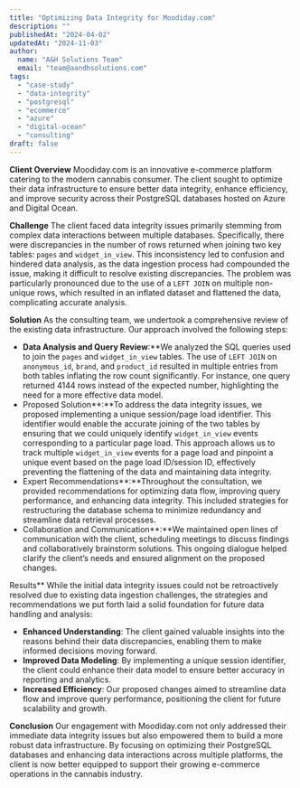 ```yaml
---
title: "Optimizing Data Integrity for Moodiday.com"
description: ""
publishedAt: "2024-04-02"
updatedAt: "2024-11-03"
author:
  name: "A&H Solutions Team"
  email: "team@aandhsolutions.com"
tags:
  - "case-study"
  - "data-integrity"
  - "postgresql"
  - "ecommerce"
  - "azure"
  - "digital-ocean"
  - "consulting"
draft: false
---
```


**Client Overview**
Moodiday.com is an innovative e-commerce platform catering to the modern cannabis consumer. The client sought to optimize their data infrastructure to ensure better data integrity, enhance efficiency, and improve security across their PostgreSQL databases hosted on Azure and Digital Ocean.

**Challenge**
The client faced data integrity issues primarily stemming from complex data interactions between multiple databases. Specifically, there were discrepancies in the number of rows returned when joining two key tables: `pages` and `widget_in_view`. This inconsistency led to confusion and hindered data analysis, as the data ingestion process had compounded the issue, making it difficult to resolve existing discrepancies. The problem was particularly pronounced due to the use of a `LEFT JOIN` on multiple non-unique rows, which resulted in an inflated dataset and flattened the data, complicating accurate analysis.

**Solution**
As the consulting team, we undertook a comprehensive review of the existing data infrastructure. Our approach involved the following steps:

- **Data Analysis and Query Review**:**We analyzed the SQL queries used to join the `pages` and `widget_in_view` tables. The use of `LEFT JOIN` on `anonymous_id`, `brand`, and `product_id` resulted in multiple entries from both tables inflating the row count significantly. For instance, one query returned 4144 rows instead of the expected number, highlighting the need for a more effective data model.
- Proposed Solution**:**To address the data integrity issues, we proposed implementing a unique session/page load identifier. This identifier would enable the accurate joining of the two tables by ensuring that we could uniquely identify `widget_in_view` events corresponding to a particular page load. This approach allows us to track multiple `widget_in_view` events for a page load and pinpoint a unique event based on the page load ID/session ID, effectively preventing the flattening of the data and maintaining data integrity.
- Expert Recommendations**:**Throughout the consultation, we provided recommendations for optimizing data flow, improving query performance, and enhancing data integrity. This included strategies for restructuring the database schema to minimize redundancy and streamline data retrieval processes.
- Collaboration and Communication**:**We maintained open lines of communication with the client, scheduling meetings to discuss findings and collaboratively brainstorm solutions. This ongoing dialogue helped clarify the client’s needs and ensured alignment on the proposed changes.

Results**
While the initial data integrity issues could not be retroactively resolved due to existing data ingestion challenges, the strategies and recommendations we put forth laid a solid foundation for future data handling and analysis:

- **Enhanced Understanding**: The client gained valuable insights into the reasons behind their data discrepancies, enabling them to make informed decisions moving forward.
- **Improved Data Modeling**: By implementing a unique session identifier, the client could enhance their data model to ensure better accuracy in reporting and analytics.
- **Increased Efficiency**: Our proposed changes aimed to streamline data flow and improve query performance, positioning the client for future scalability and growth.

**Conclusion**
Our engagement with Moodiday.com not only addressed their immediate data integrity issues but also empowered them to build a more robust data infrastructure. By focusing on optimizing their PostgreSQL databases and enhancing data interactions across multiple platforms, the client is now better equipped to support their growing e-commerce operations in the cannabis industry.
